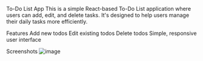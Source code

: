 To-Do List App
This is a simple React-based To-Do List application where users can add, edit, and delete tasks. It's designed to help users manage their daily tasks more efficiently.


Features
Add new todos
Edit existing todos
Delete todos
Simple, responsive user interface


Screenshots
![image](https://github.com/user-attachments/assets/c4e5c023-e837-4a59-bbf7-64c3fd476432)
